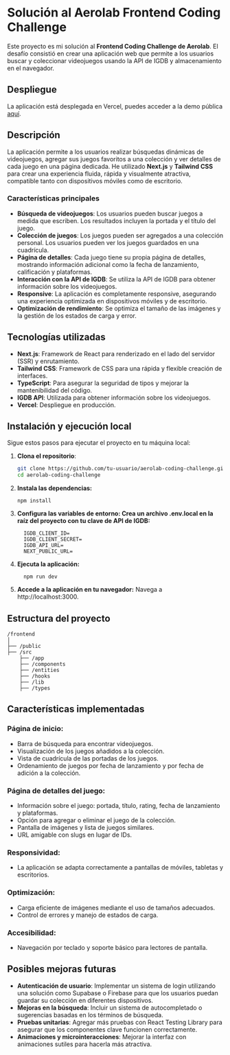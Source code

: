 # Solución al Aerolab Frontend Coding Challenge

Este proyecto es mi solución al **Frontend Coding Challenge de Aerolab**. El desafío consistió en crear una aplicación web que permite a los usuarios buscar y coleccionar videojuegos usando la API de IGDB y almacenamiento en el navegador.

## Despliegue
La aplicación está desplegada en Vercel, puedes acceder a la demo pública [aquí](https://nombre-de-tu-proyecto.vercel.app).

## Descripción

La aplicación permite a los usuarios realizar búsquedas dinámicas de videojuegos, agregar sus juegos favoritos a una colección y ver detalles de cada juego en una página dedicada. He utilizado **Next.js** y **Tailwind CSS** para crear una experiencia fluida, rápida y visualmente atractiva, compatible tanto con dispositivos móviles como de escritorio.

### Características principales

- **Búsqueda de videojuegos**: Los usuarios pueden buscar juegos a medida que escriben. Los resultados incluyen la portada y el título del juego.
- **Colección de juegos**: Los juegos pueden ser agregados a una colección personal. Los usuarios pueden ver los juegos guardados en una cuadrícula.
- **Página de detalles**: Cada juego tiene su propia página de detalles, mostrando información adicional como la fecha de lanzamiento, calificación y plataformas.
- **Interacción con la API de IGDB**: Se utiliza la API de IGDB para obtener información sobre los videojuegos.
- **Responsive**: La aplicación es completamente responsive, asegurando una experiencia optimizada en dispositivos móviles y de escritorio.
- **Optimización de rendimiento**: Se optimiza el tamaño de las imágenes y la gestión de los estados de carga y error.

## Tecnologías utilizadas

- **Next.js**: Framework de React para renderizado en el lado del servidor (SSR) y enrutamiento.
- **Tailwind CSS**: Framework de CSS para una rápida y flexible creación de interfaces.
- **TypeScript**: Para asegurar la seguridad de tipos y mejorar la mantenibilidad del código.
- **IGDB API**: Utilizada para obtener información sobre los videojuegos.
- **Vercel**: Despliegue en producción.

## Instalación y ejecución local

Sigue estos pasos para ejecutar el proyecto en tu máquina local:

1. **Clona el repositorio**:
   ```bash
   git clone https://github.com/tu-usuario/aerolab-coding-challenge.git
   cd aerolab-coding-challenge
    ```
2. **Instala las dependencias:**
    ```
    npm install
    ```
3. **Configura las variables de entorno: Crea un archivo .env.local en la raíz del proyecto con tu clave de API de IGDB:**
   ```
     IGDB_CLIENT_ID=
     IGDB_CLIENT_SECRET=
     IGDB_API_URL=
     NEXT_PUBLIC_URL=
   ```
4. **Ejecuta la aplicación:**
   ```
     npm run dev
   ```
5. **Accede a la aplicación en tu navegador:** Navega a http://localhost:3000.

## Estructura del proyecto

```
/frontend
│
├── /public
├── /src
    ├── /app
    ├── /components
    ├── /entities
    ├── /hooks
    ├── /lib
    ├── /types
```

## Características implementadas

### Página de inicio:
- Barra de búsqueda para encontrar videojuegos.
- Visualización de los juegos añadidos a la colección.
- Vista de cuadrícula de las portadas de los juegos.
- Ordenamiento de juegos por fecha de lanzamiento y por fecha de adición a la colección.

### Página de detalles del juego:
- Información sobre el juego: portada, título, rating, fecha de lanzamiento y plataformas.
- Opción para agregar o eliminar el juego de la colección.
- Pantalla de imágenes y lista de juegos similares.
- URL amigable con slugs en lugar de IDs.

### Responsividad:
- La aplicación se adapta correctamente a pantallas de móviles, tabletas y escritorios.

### Optimización:
- Carga eficiente de imágenes mediante el uso de tamaños adecuados.
- Control de errores y manejo de estados de carga.

### Accesibilidad:
- Navegación por teclado y soporte básico para lectores de pantalla.
  
## Posibles mejoras futuras
- **Autenticación de usuario**: Implementar un sistema de login utilizando una solución como Supabase o Firebase para que los usuarios puedan guardar su colección en diferentes dispositivos.
- **Mejoras en la búsqueda**: Incluir un sistema de autocompletado o sugerencias basadas en los términos de búsqueda.
- **Pruebas unitarias**: Agregar más pruebas con React Testing Library para asegurar que los componentes clave funcionen correctamente.
- **Animaciones y microinteracciones**: Mejorar la interfaz con animaciones sutiles para hacerla más atractiva.
